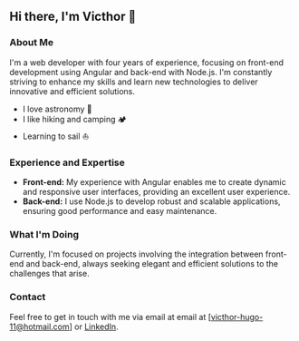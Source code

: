 ## Hi there, I'm Victhor 👋
### About Me

I'm a web developer with four years of experience, focusing on front-end development using Angular and back-end with Node.js. I'm constantly striving to enhance my skills and learn new technologies to deliver innovative and efficient solutions.

- I love astronomy 🔭
- I like hiking and camping 🏕️
- Learning to sail ⛵

### Experience and Expertise

- **Front-end:** My experience with Angular enables me to create dynamic and responsive user interfaces, providing an excellent user experience.
- **Back-end:** I use Node.js to develop robust and scalable applications, ensuring good performance and easy maintenance.
  
### What I'm Doing

Currently, I'm focused on projects involving the integration between front-end and back-end, always seeking elegant and efficient solutions to the challenges that arise.

### Contact

Feel free to get in touch with me via email at email at [victhor-hugo-11@hotmail.com] or [LinkedIn](www.linkedin.com/in/victhor-hugo).

<!--
**victhorplus/victhorplus** is a ✨ _special_ ✨ repository because its `README.md` (this file) appears on your GitHub profile.

Here are some ideas to get you started:

- 🔭 I’m currently working on ...
- 🌱 I’m currently learning ...
- 👯 I’m looking to collaborate on ...
- 🤔 I’m looking for help with ...
- 💬 Ask me about ...
- 📫 How to reach me: ...
- 😄 Pronouns: ...
- ⚡ Fun fact: ...
-->

